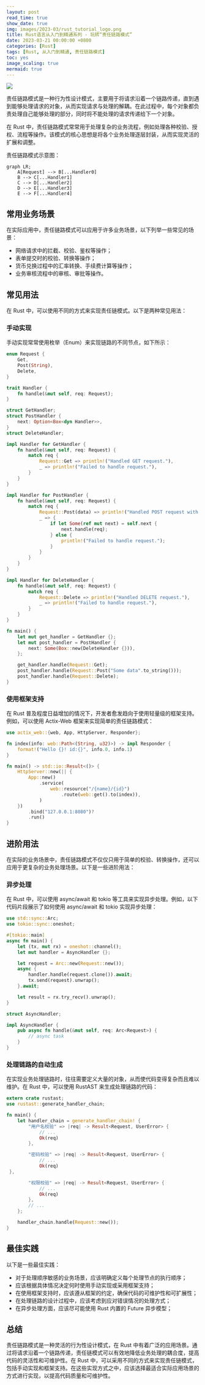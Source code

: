 ```yaml
---
layout: post
read_time: true
show_date: true
img: images/2023-03/rust_tutorial_logo.png
title: Rust语言从入门到精通系列 - 玩转“责任链路模式”
date: 2023-03-21 00:00:00 +0800
categories: [Rust]
tags: [Rust, 从入门到精通, 责任链路模式]
toc: yes
image_scaling: true
mermaid: true
---
```


![](/images/2023-03/rust_tutorial_logo.png)

责任链路模式是一种行为性设计模式，主要用于将请求沿着一个链路传递，直到遇到能够处理请求的对象，从而实现请求与处理的解耦。在此过程中，每个对象都负责处理自己能够处理的部分，同时将不能处理的请求传递给下一个对象。

在 Rust 中，责任链路模式常常用于处理复杂的业务流程，例如处理各种校验、授权、流程等操作。该模式的核心思想是将各个业务处理逐层封装，从而实现灵活的扩展和调整。

责任链路模式示意图：

```mermaid
graph LR;
    A[Request] --> B[...Handler0]
    B --> C[...Handler1]
    C --> D[...Handler2]
    D --> E[...Handler3]
    E --> F[...Handler4]
```

## 常用业务场景

在实际应用中，责任链路模式可以应用于许多业务场景，以下列举一些常见的场景：

- 网络请求中的拦截、校验、鉴权等操作；
- 表单提交时的校验、转换等操作；
- 货币兑换过程中的汇率转换、手续费计算等操作；
- 业务审核流程中的审核、审批等操作。


## 常见用法

在 Rust 中，可以使用不同的方式来实现责任链模式。以下是两种常见用法：

### 手动实现

手动实现常常使用枚举（Enum）来实现链路的不同节点，如下所示：

``` rust
enum Request {
    Get,
    Post(String),
    Delete,
}

trait Handler {
    fn handle(&mut self, req: Request);
}

struct GetHandler;
struct PostHandler {
    next: Option<Box<dyn Handler>>,
}
struct DeleteHandler;

impl Handler for GetHandler {
    fn handle(&mut self, req: Request) {
        match req {
            Request::Get => println!("Handled GET request."),
            _ => println!("Failed to handle request."),
        }   
    }
}

impl Handler for PostHandler {
    fn handle(&mut self, req: Request) {
        match req {
            Request::Post(data) => println!("Handled POST request with data: {}", data),
            _ => {
                if let Some(ref mut next) = self.next {
                    next.handle(req);
                } else {
                    println!("Failed to handle request.");
                }
            }
        }
    }
}

impl Handler for DeleteHandler {
    fn handle(&mut self, req: Request) {
        match req {
            Request::Delete => println!("Handled DELETE request."),
            _ => println!("Failed to handle request."),
        }
    }
}

fn main() {
    let mut get_handler = GetHandler {};
    let mut post_handler = PostHandler {
        next: Some(Box::new(DeleteHandler {})),
    };

    get_handler.handle(Request::Get);
    post_handler.handle(Request::Post("Some data".to_string()));
    post_handler.handle(Request::Delete);
}
```

### 使用框架支持

在 Rust 普及程度日益增加的情况下，开发者愈发趋向于使用轻量级的框架支持。例如，可以使用 Actix-Web 框架来实现简单的责任链路模式：

``` rust
use actix_web::{web, App, HttpServer, Responder};

fn index(info: web::Path<(String, u32)>) -> impl Responder {
    format!("Hello {}! id:{}", info.0, info.1)
}

fn main() -> std::io::Result<()> {
    HttpServer::new(|| {
        App::new()
            .service(
                web::resource("/{name}/{id}")
                    .route(web::get().to(index)),
            )
    })
        .bind("127.0.0.1:8080")?
        .run()
}
```

## 进阶用法

在实际的业务场景中，责任链路模式不仅仅只用于简单的校验、转换操作，还可以应用于更复杂的业务处理场景。以下是一些进阶用法：

### 异步处理

在 Rust 中，可以使用 async/await 和 tokio 等工具来实现异步处理。例如，以下代码片段展示了如何使用 async/await 和 tokio 实现异步处理：

``` rust
use std::sync::Arc;
use tokio::sync::oneshot;

#[tokio::main]
async fn main() {
    let (tx, mut rx) = oneshot::channel();
    let mut handler = AsyncHandler {};

    let request = Arc::new(Request::new());
    async {
        handler.handle(request.clone()).await;
        tx.send(request).unwrap();
    }.await;

    let result = rx.try_recv().unwrap();
}

struct AsyncHandler;

impl AsyncHandler {
    pub async fn handle(&mut self, req: Arc<Request>) {
        // async task
    }
}
```

### 处理链路的自动生成

在实现业务处理链路时，往往需要定义大量的对象，从而使代码变得复杂而且难以维护。在 Rust 中，可以使用 RustAST 来生成处理链路的代码：

``` rust
extern crate rustast;
use rustast::generate_handler_chain;

fn main() {
    let handler_chain = generate_handler_chain! {
        "用户名校验" => |req| -> Result<Request, UserError> {
            // ...
            Ok(req)
        },

        "密码校验" => |req| -> Result<Request, UserError> {
            // ...
            Ok(req)
 },

        "权限校验" => |req| -> Result<Request, UserError> {
            // ...
            Ok(req)
        },
        // ...
    };

    handler_chain.handle(Request::new());
}
```

## 最佳实践

以下是一些最佳实践：

- 对于处理顺序敏感的业务场景，应该明确定义每个处理节点的执行顺序；
- 应该根据具体情况决定何时使用手动实现或采用框架支持；
- 在使用框架支持时，应该遵从框架的约定，确保代码的可维护性和可扩展性；
- 在处理链路的设计过程中，应该考虑到应对错误情况的处理方式；
- 在异步处理方面，应该尽可能使用 Rust 内置的 Future 异步模型；

## 总结

责任链路模式是一种灵活的行为性设计模式，在 Rust 中有着广泛的应用场景。通过将请求沿着一个链路传递，责任链模式可以有效地降低业务处理的耦合度，提高代码的灵活性和可维护性。在 Rust 中，可以采用不同的方式来实现责任链模式，包括手动实现和框架支持。在这些实现方式之中，应该选择最适合实际应用场景的方式进行实现，以提高代码质量和可维护性。
